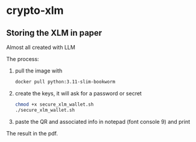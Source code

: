 # crypto-xlm
## Storing the XLM in paper

Almost all created with LLM

The process:
1. pull the image with
    ```bash
    docker pull python:3.11-slim-bookworm
    ```
3. create the keys, it will ask for a password or secret
   ```bash
   chmod +x secure_xlm_wallet.sh
   ./secure_xlm_wallet.sh
   ```
5. paste the QR and associated info in notepad (font console 9) and print

The result in the pdf.
